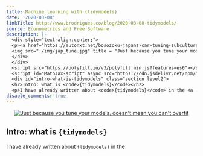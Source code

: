 ```yaml
---
title: Machine learning with {tidymodels}
date: '2020-03-08'
linkTitle: http://www.brodrigues.co/blog/2020-03-08-tidymodels/
source: Econometrics and Free Software
description: |-
  <div style="text-align:center;">
  <p><a href="https://autonxt.net/bosozoku-japans-car-tuning-subculture/">
  <img src="./img/jap_tune.jpg" title = "Just because you tune your models, doesn't mean you can't overfit"></a></p>
  </div>
  </div>
  <script src="https://polyfill.io/v3/polyfill.min.js?features=es6"></script>
  <script id="MathJax-script" async src="https://cdn.jsdelivr.net/npm/mathjax@3/es5/tex-mml-chtml.js"></script>
  <div id="intro-what-is-tidymodels" class="section level2">
  <h2>Intro: what is <code>{tidymodels}</code></h2>
  <p>I have already written about <code>{tidymodels}</code> in the <a ...
disable_comments: true
---
```

<div style="text-align:center;">
<p><a href="https://autonxt.net/bosozoku-japans-car-tuning-subculture/">
<img src="./img/jap_tune.jpg" title = "Just because you tune your models, doesn't mean you can't overfit"></a></p>
</div>
</div>
<script src="https://polyfill.io/v3/polyfill.min.js?features=es6"></script>
<script id="MathJax-script" async src="https://cdn.jsdelivr.net/npm/mathjax@3/es5/tex-mml-chtml.js"></script>
<div id="intro-what-is-tidymodels" class="section level2">
<h2>Intro: what is <code>{tidymodels}</code></h2>
<p>I have already written about <code>{tidymodels}</code> in the <a ...